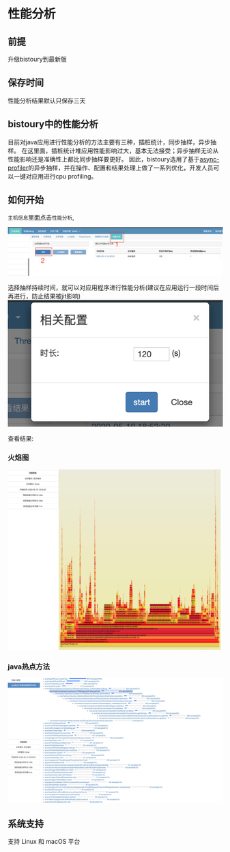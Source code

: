 # 性能分析

## 前提
升级bistoury到最新版

## 保存时间
性能分析结果默认只保存三天

## bistoury中的性能分析

目前对java应用进行性能分析的方法主要有三种，插桩统计，同步抽样，异步抽样。
在这里面，插桩统计堆应用性能影响过大，基本无法接受；异步抽样无论从性能影响还是准确性上都比同步抽样要更好。
因此，bistoury选用了基于[async-profiler](https://github.com/jvm-profiling-tools/async-profiler)的异步抽样，并在操作、配置和结果处理上做了一系列优化，开发人员可以一键对应用进行cpu profiling。


## 如何开始
`主机信息`里面点击`性能分析`,

![如何开始](../image/profiler_start.png)

选择抽样持续时间，就可以对应用程序进行性能分析(建议在应用运行一段时间后再进行，防止结果被jit影响)
![如何开始](../image/profiler_start_step_2.png)

查看结果:

### 火焰图
![性能分析栈](../image/profiler_stack.png)

### java热点方法
![性能分析方法](../image/profiler_method.png)

## 系统支持
支持 Linux 和 macOS 平台
